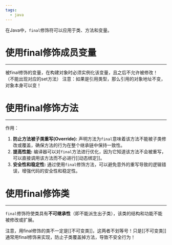 ```yaml
---
tags:
  - java
---
```

在Java中，`final`修饰符可以应用于类、方法和变量。
# 使用final修饰成员变量
---
被final修饰的变量，在构建对象时必须实例化该变量，且之后不允许被修改！（不能出现对应的set方法）
注意：如果是引用类型，那么引用的对象地址不变，对象本身可以变！
# 使用final修饰方法
----
作用：
1. **防止方法被子类重写(Override):** 声明方法为`final`意味着该方法不能被子类修改或覆盖，确保方法的行为在整个继承链中保持一致性。
2. **提高性能:** 编译器可以对`final`方法进行优化，因为它知道该方法不会被重写，可以直接调用该方法而不必进行[[动态绑定]]。
3. **安全性和稳定性:** 通过使用`final`修饰方法，可以避免意外的重写导致的逻辑错误，增强代码的安全性和稳定性。

# 使用final修饰类
----
`final`修饰符使类具有**不可继承性**（即不能派生出子类），该类的结构和功能不能被修改或扩展。

注意，用final修饰的类不一定是[[不可变类]]，这两者不划等号！只是[[不可变类]]通常用final修饰来实现，防止子类覆盖掉方法，导致不安全行为！